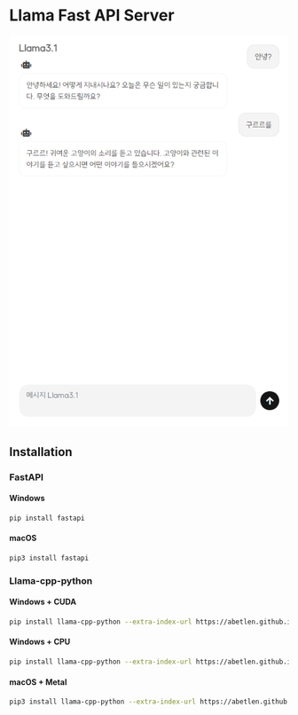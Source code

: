 # Llama Fast API Server

![Screenshot](./res/image/screenshot.png)

## Installation

### FastAPI

#### Windows
```bash
pip install fastapi
```

#### macOS
```bash
pip3 install fastapi
```


### Llama-cpp-python

#### Windows + CUDA
```bash
pip install llama-cpp-python --extra-index-url https://abetlen.github.io/llama-cpp-python/whl/cu121
```

#### Windows + CPU
```bash
pip install llama-cpp-python --extra-index-url https://abetlen.github.io/llama-cpp-python/whl/cpu
```

#### macOS + Metal
```bash
pip3 install llama-cpp-python --extra-index-url https://abetlen.github.io/llama-cpp-python/whl/metal
```
